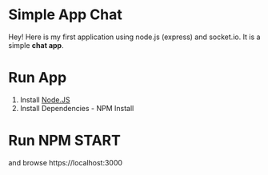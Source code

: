# Simple App Chat

Hey! Here is my first application using node.js (express) and socket.io. It is a simple **chat app**.

# Run App

1. Install [Node.JS](https://nodejs.org/en/)
2. Install Dependencies - NPM Install

# Run NPM START

and browse https://localhost:3000

